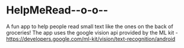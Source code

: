 # HelpMeRead--o-o--
A fun app to help people read small text like the ones on the back of groceries!
The app uses the google vision api provided by the ML kit -https://developers.google.com/ml-kit/vision/text-recognition/android

